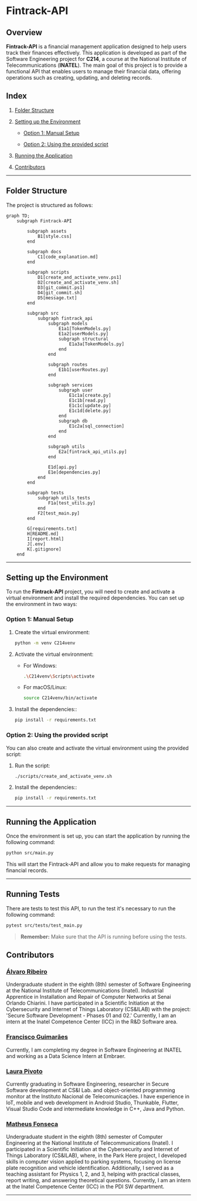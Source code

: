# Fintrack-API

## Overview

**Fintrack-API** is a financial management application designed to help users track their finances effectively. This application is developed as part of the Software Engineering project for **C214**, a course at the National Institute of Telecommunications (**INATEL**). The main goal of this project is to provide a functional API that enables users to manage their financial data, offering operations such as creating, updating, and deleting records.

## Index

1. [Folder Structure](#folder-structure)

2. [Setting up the Environment](#setting-up-the-environment)

    - [Option 1: Manual Setup](#option-1-manual-setup)

    - [Option 2: Using the provided script](#option-2-using-the-provided-script)

3. [Running the Application](#running-the-application)

4. [Contributors](#contributors)

---

## Folder Structure

The project is structured as follows:

```mermaid
graph TD;
    subgraph Fintrack-API
        
        subgraph assets
            B1[style.css]
        end
        
        subgraph docs
            C1[code_explanation.md]
        end

        subgraph scripts
            D1[create_and_activate_venv.ps1]
            D2[create_and_activate_venv.sh]
            D3[git_commit.ps1]
            D4[git_commit.sh]
            D5[message.txt]
        end
        
        subgraph src
            subgraph fintrack_api
                subgraph models
                    E1a1[TokenModels.py]
                    E1a2[userModels.py]
                    subgraph structural
                        E1a3a[TokenModels.py]
                    end
                end
                
                subgraph routes
                    E1b1[userRoutes.py]
                end
                
                subgraph services
                    subgraph user
                        E1c1a[create.py]
                        E1c1b[read.py]
                        E1c1c[update.py]
                        E1c1d[delete.py]
                    end
                    subgraph db
                        E1c2a[sql_connection]
                    end
                end

                subgraph utils
                    E2a[fintrack_api_utils.py]
                end
                
                E1d[api.py]
                E1e[dependencies.py]
            end
        end
        
        subgraph tests
            subgraph utils_tests
                F1a[test_utils.py]
            end
            F2[test_main.py]
        end

        G[requirements.txt]
        H[README.md]
        I[report.html]
        J[.env]
        K[.gitignore]
    end
```

---

## Setting up the Environment

To run the **Fintrack-API** project, you will need to create and activate a virtual environment and install the required dependencies. You can set up the environment in two ways:

### Option 1: Manual Setup

1. Create the virtual environment:
    ```bash
    python -m venv C214venv
    ```

2. Activate the virtual environment:
    - For Windows:
        ```bash
        .\C214venv\Scripts\activate
        ```

    - For macOS/Linux:
        ```bash
        source C214venv/bin/activate
         ```

3. Install the dependencies::
    ```bash
    pip install -r requirements.txt
    ```

### Option 2: Using the provided script

You can also create and activate the virtual environment using the provided script:

1. Run the script:
    ```bash
    ./scripts/create_and_activate_venv.sh
    ```

2. Install the dependencies::
    ```bash
    pip install -r requirements.txt
    ```

---

## Running the Application

Once the environment is set up, you can start the application by running the following command:

```bash
python src/main.py
```

This will start the Fintrack-API and allow you to make requests for managing financial records.

---

## Running Tests

There are tests to test this API, to run the test it's necessary to run the following command:

```bash
pytest src/tests/test_main.py
```

> **Remember:** Make sure that the API is running before using the tests.

## Contributors

### [Álvaro Ribeiro](https://github.com/AlvaroLucioRibeiro)

Undergraduate student in the eighth (8th) semester of Software Engineering at the National Institute of Telecommunications (Inatel). Industrial Apprentice in Installation and Repair of Computer Networks at Senai Orlando Chiarini. I have participated in a Scientific Initiation at the Cybersecurity and Internet of Things Laboratory (CS&ILAB) with the project: 'Secure Software Development - Phases 01 and 02.' Currently, I am an intern at the Inatel Competence Center (ICC) in the R&D Software area.

### [Francisco Guimarães](https://github.com/FranciscoPGuimaraes)
Currently, I am completing my degree in Software Engineering at INATEL and working as a Data Science Intern at Embraer.

### [Laura Pivoto](https://github.com/LauraPivoto)

Currently graduating in Software Engineering, researcher in Secure Software development at CS&I Lab. and object-oriented programming monitor at the Instituto Nacional de Telecomunicações. I have experience in IoT, mobile and web development in Android Studio, Thunkable, Flutter, Visual Studio Code and intermediate knowledge in C++, Java and Python.

### [Matheus Fonseca](https://github.com/matheusAFONSECA)

Undergraduate student in the eighth (8th) semester of Computer Engineering at the National Institute of Telecommunications (Inatel). I participated in a Scientific Initiation at the Cybersecurity and Internet of Things Laboratory (CS&ILAB), where, in the Park Here project, I developed skills in computer vision applied to parking systems, focusing on license plate recognition and vehicle identification. Additionally, I served as a teaching assistant for Physics 1, 2, and 3, helping with practical classes, report writing, and answering theoretical questions. Currently, I am an intern at the Inatel Competence Center (ICC) in the PDI SW department.


--- 